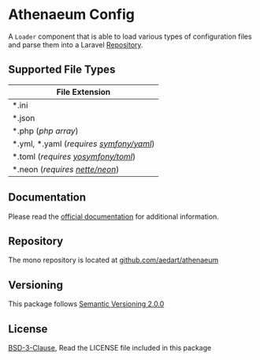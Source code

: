 # Athenaeum Config

A `Loader` component that is able to load various types of configuration files and parse them into a Laravel [Repository](https://github.com/laravel/framework/blob/6.x/src/Illuminate/Config/Repository.php).

## Supported File Types

| File Extension                                                             |
|----------------------------------------------------------------------------|
| *.ini                                                                      |
| *.json                                                                     |
| *.php (_php array_)                                                        |
| *.yml, *.yaml (_requires [symfony/yaml](https://github.com/symfony/yaml)_) |
| *.toml (_requires [yosymfony/toml](https://github.com/yosymfony/Toml)_)    |
| *.neon (_requires [nette/neon](https://github.com/nette/neon)_)            |

## Documentation

Please read the [official documentation](https://aedart.github.io/athenaeum/) for additional information.

## Repository

The mono repository is located at [github.com/aedart/athenaeum](https://github.com/aedart/athenaeum)

## Versioning

This package follows [Semantic Versioning 2.0.0](http://semver.org/)

## License

[BSD-3-Clause](http://spdx.org/licenses/BSD-3-Clause), Read the LICENSE file included in this package
